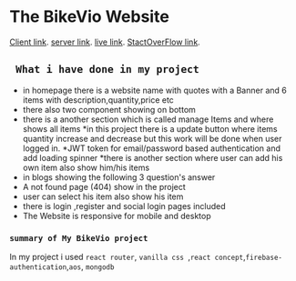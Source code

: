 # The BikeVio Website

[Client link](https://github.com/ProgrammingHeroWC4/warehouse-management-client-side-muyed-moktadir).
[server link](https://github.com/ProgrammingHeroWC4/warehouse-management-server-side-muyed-moktadir).
[live link](https://github.com/ProgrammingHeroWC4/warehouse-management-server-side-muyed-moktadir).
[StactOverFlow link](https://stackoverflow.com/questions/72178110/i-want-to-show-all-images-in-homepage-when-i-click-in-home-button-it-automatic).

## ` What i have done in my project`
* in homepage there is a website name with quotes with a Banner and 6 items with description,quantity,price etc
* there also two component showing on bottom 
* there is a another section which is called manage Items and where shows all items
*in this project there is a update button where items quantity increase and decrease but this work will be done when user logged in.
*JWT token  for email/password based authentication and add loading spinner 
*there is another section where user can add his own item also show him/his items
* in blogs showing the following 3 question's answer
* A not found page (404) show in the project
* user can select his item also show his item
* there is login ,register and social login pages included
* The Website is responsive for mobile and desktop



### `summary of My BikeVio project`

In my project i used `react router`, `vanilla css `,`react concept`,`firebase-authentication`,`aos`, `mongodb`